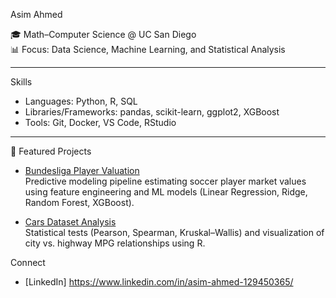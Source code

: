 Asim Ahmed

🎓 Math–Computer Science @ UC San Diego  
📊 Focus: Data Science, Machine Learning, and Statistical Analysis  

---
Skills
- Languages: Python, R, SQL  
- Libraries/Frameworks: pandas, scikit-learn, ggplot2, XGBoost  
- Tools: Git, Docker, VS Code, RStudio  

---

📂 Featured Projects
- [Bundesliga Player Valuation](https://github.com/username/bundesliga-player-valuation)  
  Predictive modeling pipeline estimating soccer player market values using feature engineering and ML models (Linear Regression, Ridge, Random Forest, XGBoost).  

- [Cars Dataset Analysis](https://github.com/username/cars-analysis)  
  Statistical tests (Pearson, Spearman, Kruskal–Wallis) and visualization of city vs. highway MPG relationships using R.  




Connect
- [LinkedIn] https://www.linkedin.com/in/asim-ahmed-129450365/
